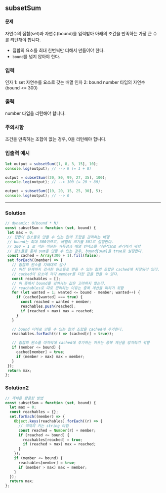 ## subsetSum
#### 문제
자연수의 집합(set)과 자연수(bound)를 입력받아 아래의 조건을 만족하는 가장 큰 수를 리턴해야 합니다.

- 집합의 요소를 최대 한번씩만 더해서 만들어야 한다.
- `bound`를 넘지 않아야 한다.
### 입력
인자 1: set
자연수를 요소로 갖는 배열
인자 2: bound
number 타입의 자연수 (bound <= 300)
### 출력
number 타입을 리턴해야 합니다.
### 주의사항
조건을 만족하는 조합이 없는 경우, 0을 리턴해야 합니다.
### 입출력 예시
```js
let output = subsetSum([1, 8, 3, 15], 10);
console.log(output); // --> 9 (= 1 + 8)

output = subsetSum([20, 80, 99, 27, 35], 100);
console.log(output); // --> 100 (= 20 + 80)

output = subsetSum([10, 20, 15, 25, 30], 5);
console.log(output); // --> 0
```

 - - -
 ### Solution
 
 ```js
 // dynamic: O(bound * N)
const subsetSum = function (set, bound) {
  let max = 0;
  // 집합의 원소들로 만들 수 있는 합의 조합을 관리하는 배열
  // bound는 최대 300이므로, 배열의 크기를 301로 설정한다.
  // 300 + 1 로 적는 이유는 가독성과 배열 인덱스를 직관적으로 관리하기 위함
  // 원소들을 통해 sum을 만들 수 있는 경우, bound[sum]을 true로 설정한다.
  const cached = Array(300 + 1).fill(false);
  set.forEach((member) => {
    // 집합의 원소를 차례대로 검사
    // 이전 단계까지 검사한 원소들로 만들 수 있는 합의 조합은 cached에 저장되어 있다.
    // cached의 요소에 각각 member를 더한 값을 만들 수 있다.
    const reachables = [];
    // 이 중에서 bound를 넘어가는 값은 고려하지 않는다.
    // reachables로 따로 관리하는 이유는 중복 계산을 피하기 위함
    for (let wanted = 1; wanted <= bound - member; wanted++) {
      if (cached[wanted] === true) {
        const reached = wanted + member;
        reachables.push(reached);
        if (reached > max) max = reached;
      }
    }

    // bound 이하로 만들 수 있는 합의 조합을 cached에 추가한다.
    reachables.forEach((r) => (cached[r] = true));

    // 집합의 원소를 마지막에 cached에 추가하는 이유는 중복 계산을 방지하기 위함
    if (member <= bound) {
      cached[member] = true;
      if (member > max) max = member;
    }
  });
  return max;
};
 ```
 
 ### Solution2
 ```js
// 객체를 활용한 방법
 const subsetSum = function (set, bound) {
   let max = 0;
   const reachables = {};
   set.forEach((member) => {
     Object.keys(reachables).forEach((r) => {
       // 객체의 키는 string 타입
       const reached = Number(r) + member;
       if (reached <= bound) {
         reachables[reached] = true;
         if (reached > max) max = reached;
       }
     });
     if (member <= bound) {
       reachables[member] = true;
       if (member > max) max = member;
     }
   });
   return max;
};
 ```
